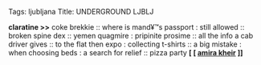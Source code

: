Tags: ljubljana
Title: UNDERGROUND LJBLJ
  
**claratine >>** coke brekkie :: where is mand¥™s passport : still allowed :: broken spine dex :: yemen quagmire : pripinite prosime :: all the info a cab driver gives :: to the flat then expo : collecting t-shirts :: a big mistake : when choosing beds : a search for relief :: pizza party
**[ [ [amira kheir](https://amirakheir.bandcamp.com/) ]]**
